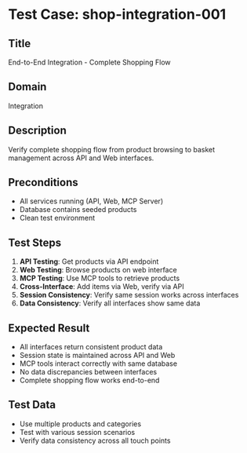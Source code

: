 # Test Case: shop-integration-001

## Title
End-to-End Integration - Complete Shopping Flow

## Domain
Integration

## Description
Verify complete shopping flow from product browsing to basket management across API and Web interfaces.

## Preconditions
- All services running (API, Web, MCP Server)
- Database contains seeded products
- Clean test environment

## Test Steps
1. **API Testing**: Get products via API endpoint
2. **Web Testing**: Browse products on web interface
3. **MCP Testing**: Use MCP tools to retrieve products
4. **Cross-Interface**: Add items via Web, verify via API
5. **Session Consistency**: Verify same session works across interfaces
6. **Data Consistency**: Verify all interfaces show same data

## Expected Result
- All interfaces return consistent product data
- Session state is maintained across API and Web
- MCP tools interact correctly with same database
- No data discrepancies between interfaces
- Complete shopping flow works end-to-end

## Test Data
- Use multiple products and categories
- Test with various session scenarios
- Verify data consistency across all touch points